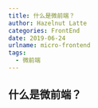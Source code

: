 ```yaml
---
title: 什么是微前端？
author: Hazelnut Latte
categories: FrontEnd
date: 2019-06-24
urlname: micro-frontend
tags:
  - 微前端
---
```


## 什么是微前端？
